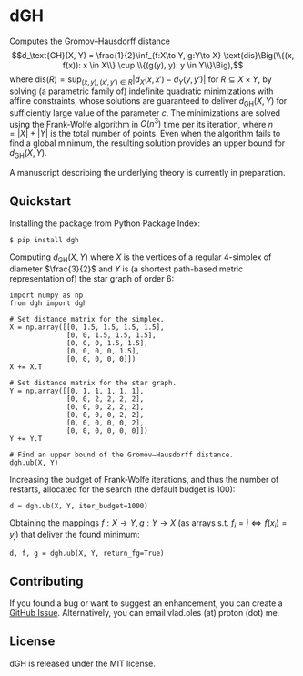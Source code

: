 # dGH

Computes the Gromov–Hausdorff distance $$d_\text{GH}(X, Y) = \frac{1}{2}\inf_{f:X\to Y, g:Y\to X} \text{dis}\Big(\\{(x, f(x)): x \in X\\} \cup \\{(g(y), y): y \in Y\\}\Big),$$ where $\text{dis}(R) = \sup_{(x, y), (x', y') \in R} |d_X(x, x') - d_Y(y, y')|$ for $R \subseteq X \times Y,$ by solving (a parametric family of) indefinite quadratic minimizations with affine constraints, whose solutions are guaranteed to deliver $d_\text{GH}(X, Y)$ for sufficiently large value of the parameter $c$. The minimizations are solved using the Frank-Wolfe algorithm in $O(n^3)$ time per its iteration, where $n = |X| + |Y|$ is the total number of points. Even when the algorithm fails to find a global minimum, the resulting solution provides an upper bound for $d_\text{GH}(X, Y)$.

A manuscript describing the underlying theory is currently in preparation.

## Quickstart

Installing the package from Python Package Index:

```$ pip install dgh```

Computing $d_\text{GH}(X, Y)$ where $X$ is the vertices of a regular 4-simplex of diameter $\frac{3}{2}$ and $Y$ is (a shortest path-based metric representation of) the star graph of order 6:

```
import numpy as np
from dgh import dgh

# Set distance matrix for the simplex.
X = np.array([[0, 1.5, 1.5, 1.5, 1.5],
              [0, 0, 1.5, 1.5, 1.5],
              [0, 0, 0, 1.5, 1.5],
              [0, 0, 0, 0, 1.5],
              [0, 0, 0, 0, 0]])
X += X.T

# Set distance matrix for the star graph.
Y = np.array([[0, 1, 1, 1, 1, 1],
              [0, 0, 2, 2, 2, 2],
              [0, 0, 0, 2, 2, 2],
              [0, 0, 0, 0, 2, 2],
              [0, 0, 0, 0, 0, 2],
              [0, 0, 0, 0, 0, 0]])
Y += Y.T

# Find an upper bound of the Gromov–Hausdorff distance.
dgh.ub(X, Y)
```

Increasing the budget of Frank-Wolfe iterations, and thus the number of restarts, allocated for the search (the default budget is 100):

```d = dgh.ub(X, Y, iter_budget=1000)```

Obtaining the mappings $f:X\to Y, g:Y\to X$ (as arrays s.t. $f_i = j \Leftrightarrow f(x_i) = y_j$) that deliver the found minimum:

```d, f, g = dgh.ub(X, Y, return_fg=True)```

## Contributing
If you found a bug or want to suggest an enhancement, you can create a [GitHub Issue](https://docs.github.com/en/issues/tracking-your-work-with-issues/creating-an-issue). Alternatively, you can email vlad.oles (at) proton (dot) me.

## License
dGH is released under the MIT license.

